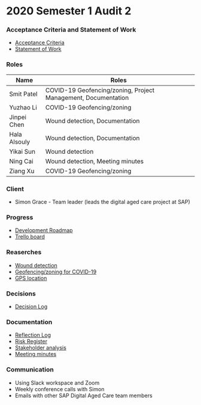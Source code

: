 # 2020 Semester 1 Audit 2

### Acceptance Criteria and Statement of Work
* [Acceptance Criteria](https://docs.google.com/document/d/1_UiZz00J5ezFw8zjPE40HO3fno9hZVUhyI3yX0vhO14)
* [Statement of Work](https://docs.google.com/document/d/1voZh-6GKlQcKqyDKFDiNyCF3h2nQqzb0cWy0s2VVEXU)

### Roles
|Name|Roles|
|---|---|
|Smit Patel|COVID-19 Geofencing/zoning, Project Management, Documentation|
|Yuzhao Li|COVID-19 Geofencing/zoning|
|Jinpei Chen|Wound detection, Documentation|
|Hala Alsouly|Wound detection, Documentation|
|Yikai Sun|Wound detection|
|Ning Cai|Wound detection, Meeting minutes|
|Ziang Xu|COVID-19 Geofencing/zoning|

### Client
* Simon Grace - Team leader (leads the digital aged care project at SAP)


### Progress
* [Development Roadmap](https://docs.google.com/document/d/1nKszZgtgCZ7rpMNtweS4TKb724ip5_3IPtaP2uQ20dw)
* [Trello board](https://trello.com/b/QgPn0RdV/sap-digital-aged-care)

### Reaserches
* [Wound detection](https://docs.google.com/document/d/1fexayMkrpiwZZEfBZM7fENtE7gnhEkma522NbgAayhE)
* [Geofencing/zoning for COVID-19](https://docs.google.com/document/d/14qx4xYMA-aYyv_vdvS3obwGZSPBLE5U7fVg0Boi-UNM)
* [GPS location](https://drive.google.com/open?id=1dx4ZgbrnQMIsemzoA0VGNuMrQaK4yl-sSmd26wOBvZc)

### Decisions
* [Decision Log](https://docs.google.com/document/d/1rdKfhpPoCEupA6idTG587uppqsgvvhJbJNYy07m1JiA)

### Documentation
* [Reflection Log](https://docs.google.com/document/d/1cs0d4iI_39RebAYP8bJQDXe0qiJUDTwFh0PxrAw2u5Y)
* [Risk Register](https://docs.google.com/spreadsheets/d/1l-S6Bfi_nmn-BzmRmwGIXCXc7kfdYBhSrRLf0l5ph9o)
* [Stakeholder analysis](https://docs.google.com/document/d/1KKCbXlmRqANeF5nK0ampcKbmeOLuNs-HxKmWDvDHlEc)
* [Meeting minutes](https://drive.google.com/open?id=13yXorngb09WMLNpPO6LDeKyiQXc_V80U)

### Communication
* Using Slack workspace and Zoom
* Weekly conference calls with Simon
* Emails with other SAP Digital Aged Care team members
